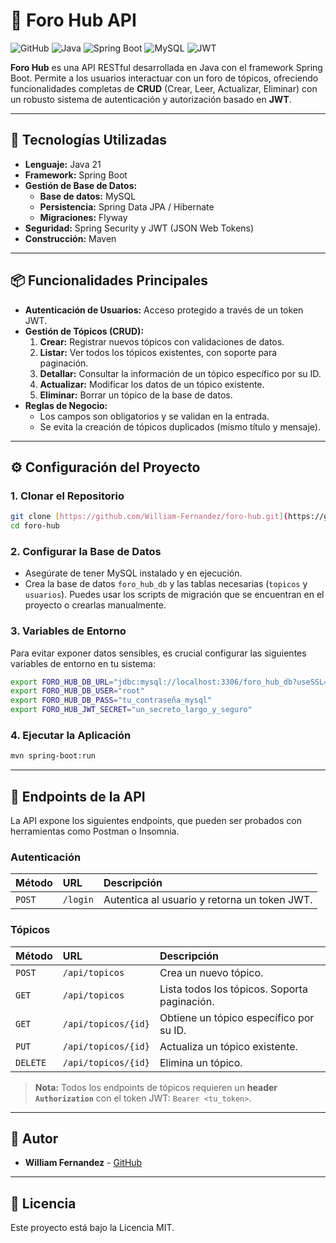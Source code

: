# 💬 Foro Hub API

![GitHub](https://img.shields.io/badge/GitHub-100000?style=for-the-badge&logo=github&logoColor=white)
![Java](https://img.shields.io/badge/Java-007396?style=for-the-badge&logo=java&logoColor=white)
![Spring Boot](https://img.shields.io/badge/Spring_Boot-F2F4F9?style=for-the-badge&logo=spring-boot)
![MySQL](https://img.shields.io/badge/MySQL-005C84?style=for-the-badge&logo=mysql&logoColor=white)
![JWT](https://img.shields.io/badge/JWT-000000?style=for-the-badge&logo=JSON-Web-Tokens)

**Foro Hub** es una API RESTful desarrollada en Java con el framework Spring Boot. Permite a los usuarios interactuar con un foro de tópicos, ofreciendo funcionalidades completas de **CRUD** (Crear, Leer, Actualizar, Eliminar) con un robusto sistema de autenticación y autorización basado en **JWT**.

---

## 🚀 Tecnologías Utilizadas

* **Lenguaje:** Java 21
* **Framework:** Spring Boot
* **Gestión de Base de Datos:**
    * **Base de datos:** MySQL
    * **Persistencia:** Spring Data JPA / Hibernate
    * **Migraciones:** Flyway
* **Seguridad:** Spring Security y JWT (JSON Web Tokens)
* **Construcción:** Maven

---

## 📦 Funcionalidades Principales

* **Autenticación de Usuarios:** Acceso protegido a través de un token JWT.
* **Gestión de Tópicos (CRUD):**
    1.  **Crear:** Registrar nuevos tópicos con validaciones de datos.
    2.  **Listar:** Ver todos los tópicos existentes, con soporte para paginación.
    3.  **Detallar:** Consultar la información de un tópico específico por su ID.
    4.  **Actualizar:** Modificar los datos de un tópico existente.
    5.  **Eliminar:** Borrar un tópico de la base de datos.
* **Reglas de Negocio:**
    * Los campos son obligatorios y se validan en la entrada.
    * Se evita la creación de tópicos duplicados (mismo título y mensaje).

---

## ⚙️ Configuración del Proyecto

### 1. Clonar el Repositorio

```bash
git clone [https://github.com/William-Fernandez/foro-hub.git](https://github.com/William-Fernandez/foro-hub.git)
cd foro-hub
````

### 2\. Configurar la Base de Datos

* Asegúrate de tener MySQL instalado y en ejecución.
* Crea la base de datos `foro_hub_db` y las tablas necesarias (`topicos` y `usuarios`). Puedes usar los scripts de migración que se encuentran en el proyecto o crearlas manualmente.

### 3\. Variables de Entorno

Para evitar exponer datos sensibles, es crucial configurar las siguientes variables de entorno en tu sistema:

```bash
export FORO_HUB_DB_URL="jdbc:mysql://localhost:3306/foro_hub_db?useSSL=false&serverTimezone=UTC"
export FORO_HUB_DB_USER="root"
export FORO_HUB_DB_PASS="tu_contraseña_mysql"
export FORO_HUB_JWT_SECRET="un_secreto_largo_y_seguro"
```

### 4\. Ejecutar la Aplicación

```bash
mvn spring-boot:run
```

-----

## 🔑 Endpoints de la API

La API expone los siguientes endpoints, que pueden ser probados con herramientas como Postman o Insomnia.

### Autenticación

| Método | URL | Descripción |
| :--- | :--- | :--- |
| `POST` | `/login` | Autentica al usuario y retorna un token JWT. |

### Tópicos

| Método | URL | Descripción |
| :--- | :--- | :--- |
| `POST` | `/api/topicos` | Crea un nuevo tópico. |
| `GET` | `/api/topicos` | Lista todos los tópicos. Soporta paginación. |
| `GET` | `/api/topicos/{id}` | Obtiene un tópico específico por su ID. |
| `PUT` | `/api/topicos/{id}` | Actualiza un tópico existente. |
| `DELETE` | `/api/topicos/{id}` | Elimina un tópico. |

> **Nota:** Todos los endpoints de tópicos requieren un **header `Authorization`** con el token JWT: `Bearer <tu_token>`.

-----

## 🤝 Autor

* **William Fernandez** - [GitHub](https://www.google.com/search?q=https://github.com/William-Fernandez)

-----

## 📄 Licencia

Este proyecto está bajo la Licencia MIT.
